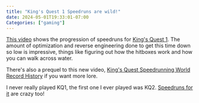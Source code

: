 ```yaml
---
title: "King's Quest 1 Speedruns are wild!"
date: 2024-05-01T19:33:01-07:00
Categories: ["gaming"]
---
```


[This video](https://www.youtube.com/watch?v=KPlKetNSAtE) shows the progression of speedruns for [King's Quest 1](https://en.wikipedia.org/wiki/King%27s_Quest_I). The amount of optimization and reverse engineering done to get this time down so low is impressive, things like figuring out how the hitboxes work and how you can walk across water.

There's also a prequel to this new video, [King's Quest Speedrunning World Record History](https://www.youtube.com/watch?v=Sbb2GNDVqFc) if you want more lore.

I never really played KQ1, the first one I ever played was KQ2. [Speedruns for it](https://www.youtube.com/watch?v=eFnpxPW6wAc) are crazy too!
